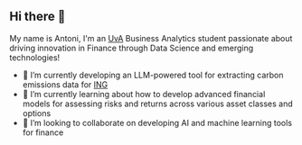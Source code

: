 ## Hi there 👋

My name is Antoni, I'm an [UvA](https://www.uva.nl/en/programmes/bachelors/business-analytics/business-analytics.html) Business Analytics student passionate about driving innovation in Finance through Data Science and emerging technologies!

- 🔭 I’m currently developing an LLM-powered tool for extracting carbon emissions data for [ING](https://www.ing.com/Sustainability.htm)
- 🌱 I’m currently learning about how to develop advanced financial models for assessing risks and returns across various asset classes and options
- 👯 I’m looking to collaborate on developing AI and machine learning tools for finance
<!--
**AntoniWonka/AntoniWonka** is a ✨ _special_ ✨ repository because its `README.md` (this file) appears on your GitHub profile.

Here are some ideas to get you started:

- 🔭 I’m currently working on ...
- 🌱 I’m currently learning ...
- 👯 I’m looking to collaborate on ...
- 🤔 I’m looking for help with ...
- 💬 Ask me about ...
- 📫 How to reach me: ...
- 😄 Pronouns: ...
- ⚡ Fun fact: ...
-->
